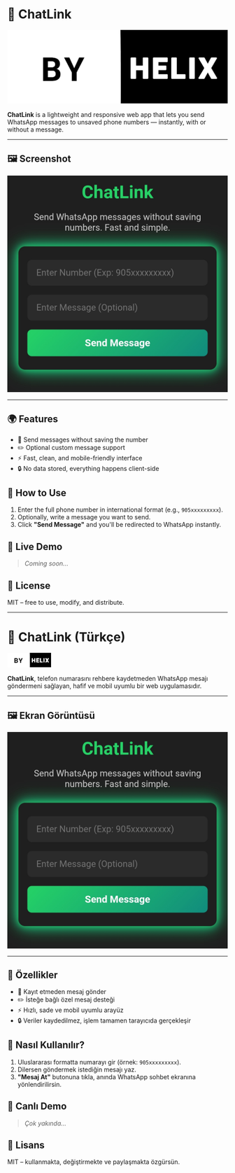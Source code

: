 # 💬 ChatLink

![Logo](./.resimler/logo.png)

**ChatLink** is a lightweight and responsive web app that lets you send WhatsApp messages to unsaved phone numbers — instantly, with or without a message.

---

## 🖼️ Screenshot

![App Screenshot](./.resimler/siteningoruntusu.png)

---

## 🌍 Features
- 📱 Send messages without saving the number
- ✏️ Optional custom message support
- ⚡ Fast, clean, and mobile-friendly interface
- 🔒 No data stored, everything happens client-side

## 🚀 How to Use
1. Enter the full phone number in international format (e.g., `905xxxxxxxxx`).
2. Optionally, write a message you want to send.
3. Click **"Send Message"** and you'll be redirected to WhatsApp instantly.

## 🧪 Live Demo
> _Coming soon..._

## 📄 License
MIT – free to use, modify, and distribute.

---

# 💬 ChatLink (Türkçe)

<img src="./.resimler/logo.png" alt="ChatLink Logo" width="100"/>

**ChatLink**, telefon numarasını rehbere kaydetmeden WhatsApp mesajı göndermeni sağlayan, hafif ve mobil uyumlu bir web uygulamasıdır.

---

## 🖼️ Ekran Görüntüsü

![Uygulama Görseli](./.resimler/siteningoruntusu.png)

---

## 🌟 Özellikler
- 📱 Kayıt etmeden mesaj gönder
- ✏️ İsteğe bağlı özel mesaj desteği
- ⚡ Hızlı, sade ve mobil uyumlu arayüz
- 🔒 Veriler kaydedilmez, işlem tamamen tarayıcıda gerçekleşir

## 🚀 Nasıl Kullanılır?
1. Uluslararası formatta numarayı gir (örnek: `905xxxxxxxxx`).
2. Dilersen göndermek istediğin mesajı yaz.
3. **"Mesaj At"** butonuna tıkla, anında WhatsApp sohbet ekranına yönlendirilirsin.

## 🧪 Canlı Demo
> _Çok yakında..._

## 📄 Lisans
MIT – kullanmakta, değiştirmekte ve paylaşmakta özgürsün.